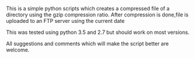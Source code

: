 This is a simple python scripts which creates a compressed file of a directory using the gzip compression ratio.
After compression is done,file is  uploaded to an FTP server using the current date

This was tested using python 3.5 and 2.7 but should work on most versions.

All suggestions and comments which will make the script better are welcome.
